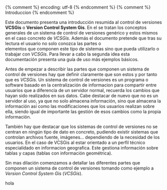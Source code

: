 {% comment %} encoding: utf-8 {% endcomment %}
{% comment %} Introduccion {% endcomment %} 

Este documento presenta una introducción resumida al control de versiones **VCSGis** 
o **Version Control System Gis**. En el se tratan los conceptos generales de un 
sistema de control de versiones genérico y estos mismos en el caso concreto de *VCSGis*. 
Además el documento pretende que tras su lectura el usuario no solo conozca las partes o  
elementos que componen este tipo de sistemas sino que pueda utilizarlo o trabajar 
con *VCSGis*. Para llevar a cabo la segunda idea esta documentación presenta  una guía 
de uso más ejemplos básicos.

Antes de empezar a describir las partes que componen un sistema de control de versiones 
hay que definir claramente que son estos y por tanto que es *VCSGis*. Un sistema de 
control de versiones es un programa o software basado en la centralización de informacion 
para compartir entre usuarios que a diferencia de un servidor normal, recuerda los cambios 
que hayan sido realizados en sus datos. Cabe destacar de nuevo que no es un servidor 
al uso, ya que no solo almacena información, sino que almacena la información así como 
las modificaciones que los usuarios realizan sobre ella, siendo igual de importante las 
gestión de esos cambios como la propia información.

También hay que destacar que los sistemas de control de versiones no se centran en ningún 
tipo de dato en concreto, pudiendo existir sistemas que controlan archivos fuente, 
imágenes… dependiendo de la necesidad de los usuarios. En el caso de VCSGis al estar 
orientado a un perfil técnico especialidado en informacion geografica. Este gestiona 
información sobre tablas y capas (tablas con información geométrica). 

Sin mas dilación comenzamos a detallar las diferentes partes que componen un
sistema de control de versiones tomando como ejemplo a *Version Control System Gis* (*VCSGis*).

hola
